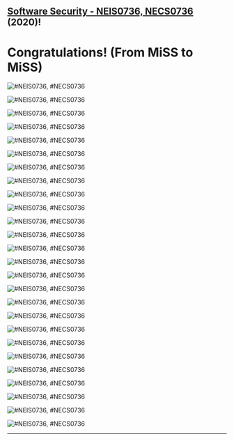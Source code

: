 ## **[Software Security - NEIS0736, NECS0736](../) (2020)**!

# Congratulations! (From MiSS to MiSS)

![](/2020/Congrats/VuttawatU-congrats-qr-code.png "#NEIS0736, #NECS0736")

![](/2020/Congrats/SaranK-qr-cong.png "#NEIS0736, #NECS0736")

![](/2020/Congrats/Bhoomjit-qr-code.png "#NEIS0736, #NECS0736")

![](/2020/Congrats/Congrats-Fareed.png "#NEIS0736, #NECS0736")

![](/2020/Congrats/sanchat-qr-code.png "#NEIS0736, #NECS0736")

![](/2020/Congrats/Theerapong-qr-code.png "#NEIS0736, #NECS0736")

![](/2020/Congrats/Athiporn-qr-code.png "#NEIS0736, #NECS0736")

![](/2020/Congrats/Phureephat.png "#NEIS0736, #NECS0736")

![](/2020/Congrats/Piyawit.k-qr-code.png "#NEIS0736, #NECS0736")

![](/2020/Congrats/Thanakorn-qr-code.png "#NEIS0736, #NECS0736")

![](/2020/Congrats/Jaray-qr-code.png "#NEIS0736, #NECS0736")

![](/2020/Congrats/Ekawut-qr-code.png "#NEIS0736, #NECS0736")

![](/2020/Congrats/Anan-qr-code.jpg "#NEIS0736, #NECS0736")

![](/2020/Congrats/Soontorn-qr-code-2.png "#NEIS0736, #NECS0736")

![](/2020/Congrats/QRtiger2.png "#NEIS0736, #NECS0736")

![](/2020/Congrats/Sakarin-QR-Code.png "#NEIS0736, #NECS0736")

![](/2020/Congrats/Icesuntisuk-qr-code.png "#NEIS0736, #NECS0736")

![](/2020/Congrats/supattra_qr-code.png "#NEIS0736, #NECS0736")

![](/2020/Congrats/keaittisak_congrat.png "#NEIS0736, #NECS0736")

![](/2020/Congrats/Nattapong-Ketkaew-qr.png "#NEIS0736, #NECS0736")

![](/2020/Congrats/Conglatulation-Wasupol.png "#NEIS0736, #NECS0736")

![](/2020/Congrats/Vatcharin-QR.png "#NEIS0736, #NECS0736")

![](/2020/Congrats/Nantawan_qr-code.png "#NEIS0736, #NECS0736")

![](/2020/Congrats/Narunart-qr-code.png "#NEIS0736, #NECS0736")

![](/2020/Congrats/QR-nipitpon.png "#NEIS0736, #NECS0736")

![](/2020/Congrats/MaykinW.png "#NEIS0736, #NECS0736")

---

